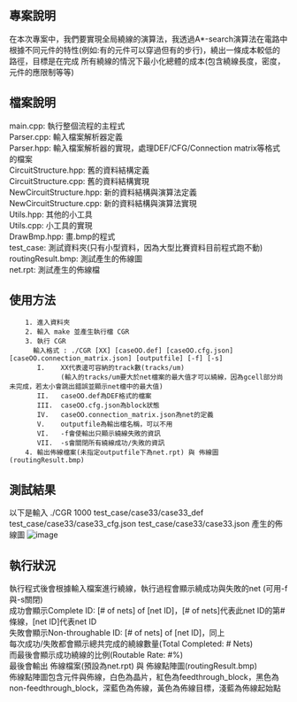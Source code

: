 ## 專案說明
在本次專案中，我們要實現全局繞線的演算法，我透過A*-search演算法在電路中根據不同元件的特性(例如:有的元件可以穿過但有的步行)，繞出一條成本較低的路徑，目標是在完成
所有繞線的情況下最小化總體的成本(包含繞線長度，密度，元件的應限制等等)
## 檔案說明  
main.cpp: 執行整個流程的主程式  
Parser.cpp: 輸入檔案解析器定義  
Parser.hpp: 輸入檔案解析器的實現，處理DEF/CFG/Connection matrix等格式的檔案  
CircuitStructure.hpp: 舊的資料結構定義  
CircuitStructure.cpp: 舊的資料結構實現  
NewCircuitStructure.hpp: 新的資料結構與演算法定義  
NewCircuitStructure.cpp: 新的資料結構與演算法實現  
Utils.hpp: 其他的小工具  
Utils.cpp: 小工具的實現  
DrawBmp.hpp: 畫.bmp的程式  
test_case: 測試資料夾(只有小型資料，因為大型比賽資料目前程式跑不動)  
routingResult.bmp: 測試產生的佈線圖  
net.rpt: 測試產生的佈線檔
## 使用方法
        1. 進入資料夾
        2. 輸入 make 並產生執行檔 CGR
        3. 執行 CGR 
          輸入格式 : ./CGR [XX] [caseOO.def] [caseOO.cfg.json] [caseOO.connection_matrix.json] [outputfile] [-f] [-s] 
           Ι.    XX代表邊可容納的track數(tracks/um)
                 (輸入的tracks/um要大於net檔案的最大值才可以繞線，因為gcell部分尚未完成，若太小會跳出錯誤並顯示net檔中的最大值)
           ΙΙ.   caseOO.def為DEF格式的檔案
           III.  caseOO.cfg.json為block狀態
           IV.   caseOO.connection_matrix.json為net的定義
           V.    outputfile為輸出檔名稱，可以不用
           VI.   -f會使輸出只顯示繞線失敗的資訊
           VII.  -s會關閉所有繞線成功/失敗的資訊
        4. 輸出佈線檔案(未指定outputfile下為net.rpt) 與 佈線圖(routingResult.bmp)

## 測試結果
以下是輸入 ./CGR 1000 test_case/case33/case33_def test_case/case33/case33_cfg.json test_case/case33/case33.json 產生的佈線圖
![image](https://github.com/user-attachments/assets/070b30d9-1c69-405e-b14b-e0c513427f0d)
## 執行狀況
執行程式後會根據輸入檔案進行繞線，執行過程會顯示繞成功與失敗的net (可用-f與-s關閉)  
成功會顯示Complete ID: [# of nets] of [net ID]，[# of nets]代表此net ID的第#條線，[net ID]代表net ID  
失敗會顯示Non-throughable ID: [# of nets] of [net ID]，同上  
每次成功/失敗都會顯示總共完成的繞線數量(Total Completed: # Nets)  
而最後會顯示成功繞線的比例(Routable Rate: #%)  
最後會輸出 佈線檔案(預設為net.rpt) 與 佈線點陣圖(routingResult.bmp)   
佈線點陣圖包含元件與佈線，白色為晶片，紅色為feedthrough_block，黑色為non-feedthrough_block，深藍色為佈線，黃色為佈線目標，淺藍為佈線起始點  






        

